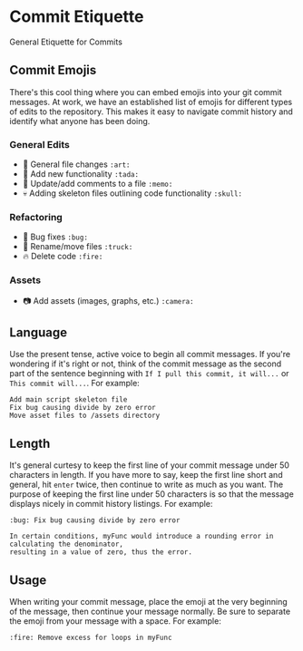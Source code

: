 # Commit Etiquette
General Etiquette for Commits

## Commit Emojis
There's this cool thing where you can embed emojis into your git commit messages. At work, we have an established list of emojis for different types of edits to the repository. This makes it easy to navigate commit history and identify what anyone has been doing.

### General Edits
- :art: General file changes `:art:`
- :tada: Add new functionality `:tada:`
- :memo: Update/add comments to a file `:memo:`
- :skull: Adding skeleton files outlining code functionality `:skull:`

### Refactoring
- :bug: Bug fixes `:bug:`
- :truck: Rename/move files `:truck:`
- :fire: Delete code `:fire:`

### Assets
- :camera: Add assets (images, graphs, etc.) `:camera:`

## Language
Use the present tense, active voice to begin all commit messages. If you're wondering if it's right or not, think of the commit message as the second part of the sentence beginning with `If I pull this commit, it will...` or `This commit will...`. For example:
```
Add main script skeleton file
Fix bug causing divide by zero error
Move asset files to /assets directory
```

## Length
It's general curtesy to keep the first line of your commit message under 50 characters in length. If you have more to say, keep the first line short and general, hit `enter` twice, then continue to write as much as you want. The purpose of keeping the first line under 50 characters is so that the message displays nicely in commit history listings. For example:
```
:bug: Fix bug causing divide by zero error

In certain conditions, myFunc would introduce a rounding error in calculating the denominator,
resulting in a value of zero, thus the error.
```

## Usage
When writing your commit message, place the emoji at the very beginning of the message, then continue your message normally. Be sure to separate the emoji from your message with a space. For example:
```
:fire: Remove excess for loops in myFunc
```
